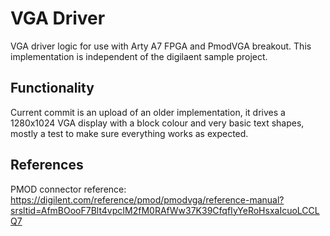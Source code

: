 # VGA Driver

VGA driver logic for use with Arty A7 FPGA and PmodVGA breakout. This implementation is independent of the digilaent sample project.

## Functionality

Current commit is an upload of an older implementation, it drives a 1280x1024 VGA display with a block colour and very basic text shapes, mostly a test to make sure everything works as expected.

## References

PMOD connector reference:
https://digilent.com/reference/pmod/pmodvga/reference-manual?srsltid=AfmBOooF7Blt4vpcIM2fM0RAfWw37K39CfqfIyYeRoHsxaIcuoLCCLQ7